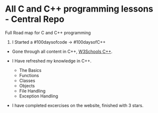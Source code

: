 # All C and C++ programming lessons - Central Repo

Full Road map for C and C++ programming

1. I Started a #100daysofcode -> #100daysofC++
  + Gone through all content in C++, [W3Schools C++](https://www.w3schools.com/cpp/default.asp).

  + I Have refreshed my knowledge in C++.
    + The Basics
    + Functions
    + Classes
    + Objects
    + File Handling
    + Exception Handling

  + I have completed excercises on the website, finished with 3 stars.
     

